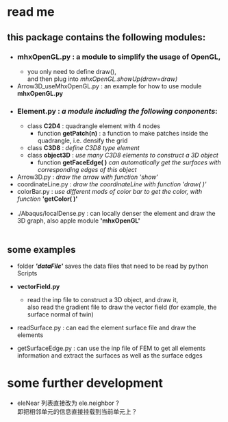 
# **read me** 


## this package contains the following modules:
+ ### **mhxOpenGL.py** : a module to simplify the usage of OpenGL, 
	+ you only need to define draw(), <br/>and then plug into _mhxOpenGL.showUp(draw=draw)_
+ Arrow3D_useMhxOpenGL.py : an example for how to use module **mhxOpenGL.py**
+ ### **Element.py** : _a module including the following conponents_:
	+ class **C2D4** : quadrangle element with 4 nodes
		+ function **getPatch(n)** : a function to make patches inside the quadrangle, i.e. densify the grid
	+ class **C3D8** : _define C3D8 type element_
	+ class **object3D** : _use many C3D8 elements to construct a 3D object_
		+ function **getFaceEdge( )** _can automatically get the surfaces with corresponding edges of this object_
+ Arrow3D.py : _draw the arrow with function 'show'_
+ coordinateLine.py : _draw the coordinateLine with function 'draw( )'_
+ colorBar.py : _use different mods of color bar to get the color,  with function_ **'getColor( )'**
<br/><br/>
+ ./Abaqus/localDense.py : can locally denser the element and draw the 3D graph, also apple module **'mhxOpenGL'**
<br/><br/>
## some examples

+ folder _**'dataFile'**_ saves the data files that need to be read by python Scripts

+ **vectorField.py** 
	+ read the inp file to construct a 3D object, and draw it, <br/>also read the gradient file to draw the vector field (for example, the surface normal of twin)

+ readSurface.py : can ead the element surface file and draw the elements

+ getSurfaceEdge.py : can use the inp file of FEM to get all elements information and extract the surfaces as well as the surface edges

# **some further development**
+ eleNear 列表直接改为 ele.neighbor ? <br/>即把相邻单元的信息直接挂载到当前单元上？